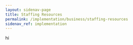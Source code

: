 ```yaml
---
layout: sidenav-page
title: Staffing Resources
permalink: /implementation/business/staffing-resources
sidenav_ref: implementation
---
```


hi